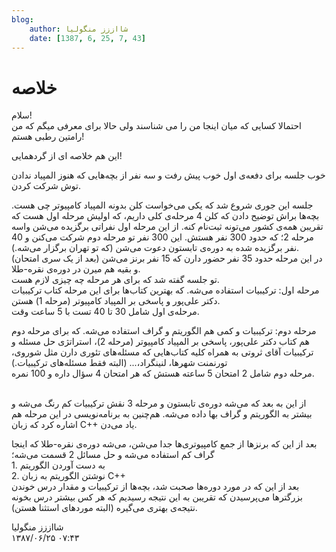 ```yaml
---
blog:
    author: شااززز منگولیا
    date: [1387, 6, 25, 7, 43]
---
```

# خلاصه

<div class="cnt">
سلام!<br/>احتمالا کسایى که میان اینجا من را مى شناسند ولى حالا براى معرفى میگم که من رامتین رطبی هستم!<p></p>
<p>این هم خلاصه ای از گردهمایی!</p>
<p>خوب جلسه برای دفعه‌ی اول خوب پیش رفت و سه نفر از بچه‌هایی که هنوز المپیاد ندادن توش شرکت کردن.</p>
<p>جلسه این جوری شروع شد که یکی می‌خواست کلن بدونه المپیاد کامپیوتر چی هست. بچه‌ها براش توضیح دادن که کلن 4 مرحله‌ی کلی داریم، که اولیش مرحله اول هست که تقریبن همه‌ی کشور می‌تونه ثبت‌نام کنه. از این مرحله اول نفراتی برگزیده می‌شن واسه مرحله 2؛ که حدود 300 نفر هستش. این 300 نفر تو مرحله دوم شرکت می‌کنن و 40 نفر برگزیده شده به دوره‌ی تابستون دعوت می‌شن (که تو تهران برگزار می‌شه.).<br/>در این مرحله حدود 35 نفر حضور دارن که 15 نفر برنز می‌شن (بعد از یک سری امتحان) و بقیه هم میرن در دوره‌ی نقره-طلا.<br/>تو جلسه گفته شد که برای هر مرحله چه چیزی لازم هست.<br/>مرحله اول: ترکیبیات استفاده می‌شه. که بهترین کتاب‌ها برای این مرحله کتاب ترکیبیات دکتر علی‌پور و پاسخی بر المپیاد کامپیوتر (مرحله 1) هستن.<br/>مرحله‌ی اول شامل 30 تا 40 تست با 5 ساعت وقت.</p>
<p>مرحله دوم: ترکیبیات و کمی هم الگوریتم و گراف استفاده می‌شه. که برای مرحله دوم هم کتاب دکتر علی‌پور، پاسخی بر المپیاد کامپیوتر (مرحله 2)، استراتژی حل مسئله و ترکیبیات آقای ثروتی به همراه کلیه کتاب‌هایی که مسئله‌های تئوری دارن مثل شوروی، تورنمنت شهرها، لنینگراد،... (البته فقط مسئله‌های ترکیبیات.)<br/>مرحله دوم شامل 2 امتحان 5 ساعته هستش که هر امتحان 4 سؤال داره و 100 نمره.</p>
<p><br/>از این به بعد که می‌شه دوره‌ی تابستون و مرحله 3 نقش ترکیبیات کم رنگ می‌شه و بیشتر به الگوریتم و گراف بها داده می‌شه. هم‌چنین به برنامه‌نویسی در این مرحله هم اشاره کرد که زبان C++ یاد می‌دن.</p>
<p>بعد از این که برنز‌ها از جمع کامپیوتری‌ها جدا می‌شن، می‌شه دوره‌ی نقره-طلا که اینجا گراف کم استفاده می‌شه و حل مسائل 2 قسمت می‌شه؛<br/>1. به دست آوردن الگوریتم<br/>2. نوشتن الگوریتم به زبان C++<br/>بعد از این که در مورد دوره‌ها صحبت شد، بچه‌ها از ترکیبیات و مقدار درس خوندن بزرگتر‌ها می‌پرسیدن که تقریبن به این نتیجه رسیدیم که هر کس بیشتر درس بخونه نتیجه‌ی بهتری می‌گیره (البته موردهای استثنا هستن).</p>
</div>

<div class="blog-info">
    <div class="blog-author">شااززز منگولیا</div>
    <div class="blog-date">۱۳۸۷/۰۶/۲۵ ۰۷:۴۳</div>
</div>

